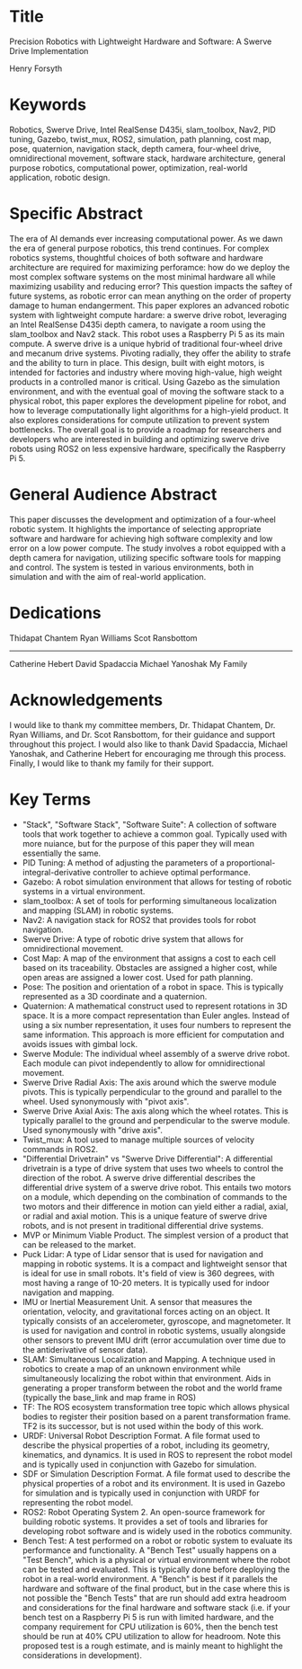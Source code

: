 # Title

Precision Robotics with Lightweight Hardware and Software: A Swerve Drive Implementation

Henry Forsyth

# Keywords

Robotics, Swerve Drive, Intel RealSense D435i, slam_toolbox, Nav2, PID tuning, Gazebo, twist_mux, ROS2, simulation, path planning, cost map, pose, quaternion, navigation stack, depth camera, four-wheel drive, omnidirectional movement, software stack, hardware architecture, general purpose robotics, computational power, optimization, real-world application, robotic design.

# Specific Abstract

The era of AI demands ever increasing computational power. As we dawn the era of general purpose robotics, this trend continues. For complex robotics systems, thoughtful choices of both software and hardware architecture are required for maximizing perforamce: how do we deploy the most complex software systems on the most minimal hardware all while maximizing usability and reducing error? This question impacts the saftey of future systems, as robotic error can mean anything on the order of property damage to human endangerment. This paper explores an advanced robotic system with lightweight compute hardare: a swerve drive robot, leveraging an Intel RealSense D435i depth camera, to navigate a room using the slam_toolbox and Nav2 stack. This robot uses a Raspberry Pi 5 as its main compute. A swerve drive is a unique hybrid of traditional four-wheel drive and mecanum drive systems. Pivoting radially, they offer the ability to strafe and the ability to turn in place. This design, built with eight motors, is intended for factories and industry where moving high-value, high weight products in a controlled manor is critical. Using Gazebo as the simulation environment, and with the eventual goal of moving the software stack to a physical robot, this paper explores the development pipeline for robot, and how to leverage computationally light algorithms for a high-yield product. It also explores considerations for compute utilization to prevent system bottlenecks. The overall goal is to provide a roadmap for researchers and developers who are interested in building and optimizing swerve drive robots using ROS2 on less expensive hardware, specifically the Raspberry Pi 5.

# General Audience Abstract

This paper discusses the development and optimization of a four-wheel robotic system. It highlights the importance of selecting appropriate software and hardware for achieving high software complexity and low error on a low power compute. The study involves a robot equipped with a depth camera for navigation, utilizing specific software tools for mapping and control. The system is tested in various environments, both in simulation and with the aim of real-world application.

# Dedications

Thidapat Chantem
Ryan Williams
Scot Ransbottom

---

Catherine Hebert
David Spadaccia
Michael Yanoshak
My Family

# Acknowledgements

I would like to thank my committee members, Dr. Thidapat Chantem, Dr. Ryan Williams, and Dr. Scot Ransbottom, for their guidance and support throughout this project. I would also like to thank David Spadaccia, Michael Yanoshak, and Catherine Hebert for encouraging me through this process. Finally, I would like to thank my family for their support.

# Key Terms

- "Stack", "Software Stack", "Software Suite": A collection of software tools that work together to achieve a common goal. Typically used with more nuiance, but for the purpose of this paper they will mean essentially the same.
- PID Tuning: A method of adjusting the parameters of a proportional-integral-derivative controller to achieve optimal performance.
- Gazebo: A robot simulation environment that allows for testing of robotic systems in a virtual environment.
- slam_toolbox: A set of tools for performing simultaneous localization and mapping (SLAM) in robotic systems.
- Nav2: A navigation stack for ROS2 that provides tools for robot navigation.
- Swerve Drive: A type of robotic drive system that allows for omnidirectional movement.
- Cost Map: A map of the environment that assigns a cost to each cell based on its traceability. Obstacles are assigned a higher cost, while open areas are assigned a lower cost. Used for path planning.
- Pose: The position and orientation of a robot in space. This is typically represented as a 3D coordinate and a quaternion.
- Quaternion: A mathematical construct used to represent rotations in 3D space. It is a more compact representation than Euler angles. Instead of using a six number representation, it uses four numbers to represent the same information. This approach is more efficient for computation and avoids issues with gimbal lock.
- Swerve Module: The individual wheel assembly of a swerve drive robot. Each module can pivot independently to allow for omnidirectional movement.
- Swerve Drive Radial Axis: The axis around which the swerve module pivots. This is typically perpendicular to the ground and parallel to the wheel. Used synonymously with "pivot axis".
- Swerve Drive Axial Axis: The axis along which the wheel rotates. This is typically parallel to the ground and perpendicular to the swerve module. Used synonymously with "drive axis".
- Twist_mux: A tool used to manage multiple sources of velocity commands in ROS2.
- "Differential Drivetrain" vs "Swerve Drive Differential": A differential drivetrain is a type of drive system that uses two wheels to control the direction of the robot. A swerve drive differential describes the differential drive system of a swerve drive robot. This entails two motors on a module, which depending on the combination of commands to the two motors and their difference in motion can yield either a radial, axial, or radial and axial motion. This is a unique feature of swerve drive robots, and is not present in traditional differential drive systems.
- MVP or Minimum Viable Product. The simplest version of a product that can be released to the market.
- Puck Lidar: A type of Lidar sensor that is used for navigation and mapping in robotic systems. It is a compact and lightweight sensor that is ideal for use in small robots. It's field of view is 360 degrees, with most having a range of 10-20 meters. It is typically used for indoor navigation and mapping.
- IMU or Inertial Measurement Unit. A sensor that measures the orientation, velocity, and gravitational forces acting on an object. It typically consists of an accelerometer, gyroscope, and magnetometer. It is used for navigation and control in robotic systems, usually alongside other sensors to prevent IMU drift (error accumulation over time due to the antiderivative of sensor data).
- SLAM: Simultaneous Localization and Mapping. A technique used in robotics to create a map of an unknown environment while simultaneously localizing the robot within that environment. Aids in generating a proper transform between the robot and the world frame (typically the base_link and map frame in ROS)
- TF: The ROS ecosystem transformation tree topic which allows physical bodies to register their position based on a parent transformation frame. TF2 is its successor, but is not used within the body of this work. 
- URDF: Universal Robot Description Format. A file format used to describe the physical properties of a robot, including its geometry, kinematics, and dynamics. It is used in ROS to represent the robot model and is typically used in conjunction with Gazebo for simulation.
- SDF or Simulation Description Format. A file format used to describe the physical properties of a robot and its environment. It is used in Gazebo for simulation and is typically used in conjunction with URDF for representing the robot model.
- ROS2: Robot Operating System 2. An open-source framework for building robotic systems. It provides a set of tools and libraries for developing robot software and is widely used in the robotics community.
- Bench Test: A test performed on a robot or robotic system to evaluate its performance and functionality. A "Bench Test" usually happens on a "Test Bench", which is a physical or virtual environment where the robot can be tested and evaluated. This is typically done before deploying the robot in a real-world environment. A "Bench" is best if it parallels the hardware and software of the final product, but in the case where this is not possible the "Bench Tests" that are run should add extra headroom and considerations for the final hardware and software stack (i.e. if your bench test on a Raspberry Pi 5 is run with limited hardware, and the company requirement for CPU utilization is 60%, then the bench test should be run at 40% CPU utilization to allow for headroom. Note this proposed test is a rough estimate, and is mainly meant to highlight the considerations in development). 
